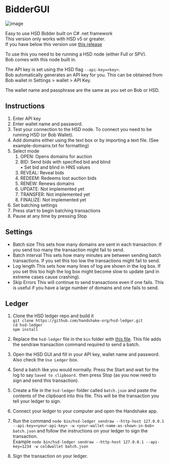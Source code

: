 # BidderGUI
![image](https://user-images.githubusercontent.com/62039630/212264185-612a0683-334a-45f1-b7ea-1345aefc6da8.png)

Easy to use HSD Bidder built on C# .net framework  
This version only works with HSD v5 or greater.  
If you have below this version use [this release](https://github.com/Nathanwoodburn/HSDBidderGUI/releases/tag/1.1.0.0)

To use this you need to be running a HSD node (either Full or SPV).  
Bob comes with this node built in.

The API key is set using the HSD flag `--api-key=<key>`.  
Bob automatically generates an API key for you. This can be obtained from Bob wallet in Settings > wallet > API Key.

The wallet name and passphrase are the same as you set on Bob or HSD.

## Instructions
1. Enter API key
2. Enter wallet name and password.
3. Test your connection to the HSD node. To connect you need to be running HSD (or Bob Wallet).
4. Add domains either using the text box or by importing a text file. (See example-domains.txt for formatting)
5. Select mode
   1. OPEN: Opens domains for auction
   2. BID: Send bids with specified bid and blind  
        • Set bid and blind in HNS values
   3. REVEAL: Reveal bids
   4. REDEEM: Redeems lost auction bids
   5. RENEW: Renews domains
   6. UPDATE: Not implemented yet
   7. TRANSFER: Not implemented yet
   8. FINALIZE: Not implemented yet
6. Set batching settings
7. Press start to begin batching transactions
8. Pause at any time by pressing Stop

## Settings
- Batch size
This sets how many domains are sent in each transaction. If you send too many the transaction might fail to send.
- Batch interval
This sets how many minutes are between sending batch transactions. If you set this too low the transactions might fail to send.
- Log length
This sets how many lines of log are shown in the log box. If you set this too high the log box might become slow to update (and in extreme cases cause crashing).
- Skip Errors
This will continue to send transactions even if one fails. This is useful if you have a large number of domains and one fails to send.

## Ledger
1. Clone the HSD ledger repo and build it  
`git clone https://github.com/handshake-org/hsd-ledger.git`  
`cd hsd-ledger`  
`npm install`

2. Replace the `hsd-ledger` file in the `bin` folder with [this file](hsd-ledger). This file adds the sendraw transaction command required to send a batch.
3. Open the HSD GUI and fill in your API key, wallet name and password. Also check the `Use Ledger` box.
4. Send a batch like you would normally. Press the Start and wait for the log to say `Saved to clipboard.` then press Stop (as you now need to sign and send this transaction).
5. Create a file in the `hsd-ledger` folder called `batch.json` and paste the contents of the clipboard into this file. This will be the transaction you tell your ledger to sign.
6. Connect your ledger to your computer and open the Handshake app.
7. Run the command `node bin/hsd-ledger sendraw --http-host 127.0.0.1 --api-key=<your-api-key> -w <your-wallet-name-as-shown-in-bob> batch.json` and follow the instructions on your ledger to sign the transaction.  
Example `node bin/hsd-ledger sendraw --http-host 127.0.0.1 --api-key=1234 -w coldwallet batch.json`
8. Sign the transaction on your ledger.